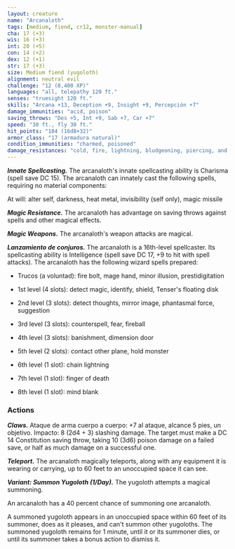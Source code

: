 ```yaml
---
layout: creature
name: "Arcanaloth"
tags: [medium, fiend, cr12, monster-manual]
cha: 17 (+3)
wis: 16 (+3)
int: 20 (+5)
con: 14 (+2)
dex: 12 (+1)
str: 17 (+3)
size: Medium fiend (yugoloth)
alignment: neutral evil
challenge: "12 (8,400 XP)"
languages: "all, telepathy 120 ft."
senses: "truesight 120 ft."
skills: "Arcana +13, Deception +9, Insight +9, Percepción +7"
damage_immunities: "acid, poison"
saving_throws: "Des +5, Int +9, Sab +7, Car +7"
speed: "30 ft., fly 30 ft."
hit_points: "104 (16d8+32)"
armor_class: "17 (armadura natural)"
condition_immunities: "charmed, poisoned"
damage_resistances: "cold, fire, lightning, bludgeoning, piercing, and slashing from nonmagical weapons"
---
```


***Innate Spellcasting.*** The arcanaloth's innate spellcasting ability is Charisma (spell save DC 15). The arcanaloth can innately cast the following spells, requiring no material components:

At will: alter self, darkness, heat metal, invisibility (self only), magic missile

***Magic Resistance.*** The arcanaloth has advantage on saving throws against spells and other magical effects.

***Magic Weapons.*** The arcanaloth's weapon attacks are magical.

***Lanzamiento de conjuros.*** The arcanaloth is a 16th-level spellcaster. Its spellcasting ability is Intelligence (spell save DC 17, +9 to hit with spell attacks). The arcanaloth has the following wizard spells prepared:

* Trucos (a voluntad): fire bolt, mage hand, minor illusion, prestidigitation

* 1st level (4 slots): detect magic, identify, shield, Tenser's floating disk

* 2nd level (3 slots): detect thoughts, mirror image, phantasmal force, suggestion

* 3rd level (3 slots): counterspell, fear, fireball

* 4th level (3 slots): banishment, dimension door

* 5th level (2 slots): contact other plane, hold monster

* 6th level (1 slot): chain lightning

* 7th level (1 slot): finger of death

* 8th level (1 slot): mind blank

### Actions

***Claws.*** Ataque de arma cuerpo a cuerpo: +7 al ataque, alcance 5 pies, un objetivo. Impacto: 8 (2d4 + 3) slashing damage. The target must make a DC 14 Constitution saving throw, taking 10 (3d6) poison damage on a failed save, or half as much damage on a successful one.

***Teleport.*** The arcanaloth magically teleports, along with any equipment it is wearing or carrying, up to 60 feet to an unoccupied space it can see.

***Variant: Summon Yugoloth (1/Day).*** The yugoloth attempts a magical summoning.

An arcanaloth has a 40 percent chance of summoning one arcanaloth.

A summoned yugoloth appears in an unoccupied space within 60 feet of its summoner, does as it pleases, and can't summon other yugoloths. The summoned yugoloth remains for 1 minute, until it or its summoner dies, or until its summoner takes a bonus action to dismiss it.